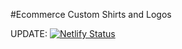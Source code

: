 #Ecommerce Custom Shirts and Logos

UPDATE: 
[![Netlify Status](https://api.netlify.com/api/v1/badges/580f7dc4-bca5-4792-875f-7f4420ec709c/deploy-status)](https://app.netlify.com/sites/texasrayzed/deploys)
